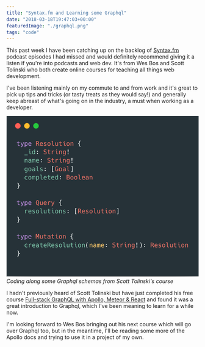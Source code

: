 ```yaml
---
title: "Syntax.fm and Learning some Graphql"
date: "2018-03-18T19:47:03+00:00"
featuredImage: "./graphql.png"
tags: "code"
---
```


This past week I have been catching up on the backlog of [Syntax.fm](https://syntax.fm/) podcast episodes I had missed and would definitely recommend giving it a listen if you're into podcasts and web dev. It's from Wes Bos and Scott Tolinski who both create online courses for teaching all things web development.

I've been listening mainly on my commute to and from work and it's great to pick up tips and tricks (or tasty treats as they would say!) and generally keep abreast of what's going on in the industry, a must when working as a developer.

![Graphql](./graphql.png)
*Coding along some Graphql schemas from Scott Tolinski's course*

I hadn't previously heard of Scott Tolinski but have just completed his free course [Full-stack GraphQL with Apollo, Meteor & React](https://www.leveluptutorials.com/tutorials/full-stack-graphql-with-apollo-meteor-and-react) and found it was a great introduction to Graphql, which I've been meaning to learn for a while now.

I'm looking forward to Wes Bos bringing out his next course which will go over Graphql too, but in the meantime, I'll be reading some more of the Apollo docs and trying to use it in a project of my own.